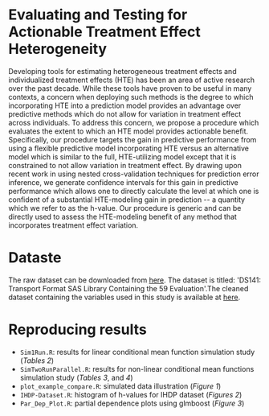 #  Evaluating and Testing for Actionable Treatment Effect Heterogeneity

Developing tools for estimating heterogeneous treatment effects and individualized treatment effects (HTE) has been an area  of active research over the past decade. While these tools have proven to be useful in many contexts, a concern when deploying such methods is the degree to which incorporating HTE into a prediction model provides an advantage over predictive methods which do not allow for variation in treatment effect across individuals. To address this concern, we propose  a procedure which evaluates the extent to which an HTE model provides actionable benefit. Specifically, our procedure targets the gain in predictive performance  from using a flexible predictive model incorporating HTE versus an alternative model which is similar to the full, HTE-utilizing model except that it is constrained to not allow variation in treatment effect. By drawing upon recent work in using nested cross-validation techniques for prediction error inference, we generate confidence intervals for this gain in predictive performance  which allows one to directly calculate the level at which one is confident  of a substantial HTE-modeling gain in prediction -- a quantity which we refer to as the h-value. Our procedure is generic and can be directly used to assess the HTE-modeling benefit of any method that incorporates treatment effect variation.

# Dataste
The raw dataset can be downloaded from [here](http://www.icpsr.umich.edu/icpsrweb/HMCA/studies/9795?paging.startRow=51). The dataset is titled: 'DS141: Transport Format SAS
Library Containing the 59 Evaluation'.The cleaned dataset containing the variables used in this study is available at [here](https://github.com/mahsaashouri/HTE-Model-Comparison).

# Reproducing results
* `Sim1Run.R`: results for linear conditional mean function simulation study (*Tables 2*)
* `SimTwoRunParallel.R`: results for non-linear conditional mean functions simulation study (*Tables 3*, and *4*)
* `plot_example_compare.R`: simulated data illustration (*Figure 1*)
* `IHDP-Dataset.R`: histogram of h-values for IHDP dataset (*Figures 2*)
* `Par_Dep_Plot.R`: partial dependence plots using glmboost (*Figure 3*)
  
